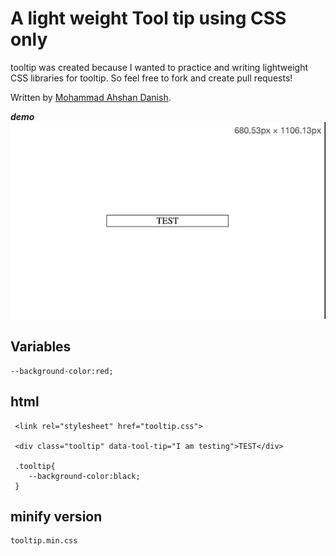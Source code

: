 # A light weight Tool tip using CSS only

tooltip was created because I wanted to practice and writing lightweight CSS libraries for tooltip. So feel free to fork and create pull requests!

Written by [Mohammad Ahshan Danish](https://github.com/mailtodanish).

_**demo**_
![tooltop](demo.gif)

## Variables

```
--background-color:red;
```

## html

```
 <link rel="stylesheet" href="tooltip.css">

 <div class="tooltip" data-tool-tip="I am testing">TEST</div>

 .tooltip{
    --background-color:black;
 }
 ```

 ## minify version

 ```
 tooltip.min.css
 ```